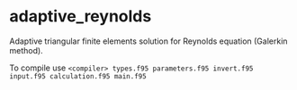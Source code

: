 # adaptive_reynolds
Adaptive triangular finite elements solution for Reynolds equation (Galerkin method).

To compile use `<compiler> types.f95 parameters.f95 invert.f95 input.f95 calculation.f95 main.f95`
